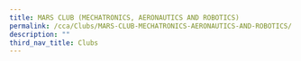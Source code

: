 ```yaml
---
title: MARS CLUB (MECHATRONICS, AERONAUTICS AND ROBOTICS)
permalink: /cca/Clubs/MARS-CLUB-MECHATRONICS-AERONAUTICS-AND-ROBOTICS/
description: ""
third_nav_title: Clubs
---
```

